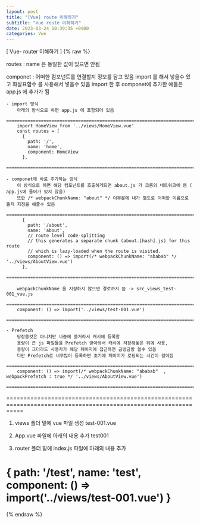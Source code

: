 ```yaml
---
layout: post
title: "[Vue] route 이해하기"
subtitle: "Vue route 이해하기"
date: 2023-03-24 10:39:35 +0900
categories: Vue
---
```

[ Vue- router 이해하기 ]
{% raw %}

routes : name 은 동일한 값이 있으면 안됨

componet : 
	어떠한 컴포넌트를 연결할지 정보를 담고 있음
	import 를 해서 넣을수 있고
	화살표함수 를 사용해서 넣을수 있음
	import 한 후 componet에 추가한 애들은 app.js 에 추가가 됨

	- import 방식
		아래의 방식으로 하면 app.js 에 포함되어 있음
		=================================================================================================================
		import HomeView from '../views/HomeView.vue'
		const routes = [
		  {
			path: '/',
			name: 'home',
			component: HomeView
		  },
		=================================================================================================================

	- componet에 바로 추가하는 방식
		이 방식으로 하면 해당 컴포넌트를 호출하게되면 about.js 가 크롬의 네트워크에 뜸 ( app.js에 들어가 있지 않음)
		또한 /* webpackChunkName: "about" */ 이부분에 내가 별도로 어떠한 이름으로 뜰지 지정을 해줄수 있음
		=================================================================================================================
		  {
			path: '/about',
			name: 'about',
			// route level code-splitting
			// this generates a separate chunk (about.[hash].js) for this route
			// which is lazy-loaded when the route is visited.
			component: () => import(/* webpackChunkName: "ababab" */ '../views/AboutView.vue')
		  },
		=================================================================================================================

		webpackChunkName 을 지정하지 않으면 경로까지 뜸 -> src_views_test-001_vue.js
		=================================================================================================================
		component: () => import('../views/test-001.vue')
		=================================================================================================================

	- Prefetch
		당장쓸것은 아니지만 나중에 쓸거라서 캐시에 등록함
		용량이 큰 js 파일들을 Prefetch 받아와서 캐쉬에 저장해놓은 뒤에 사용,
		용량이 크더라도 사용자가 해당 페이지에 접근하면 금방금방 쓸수 있음
		다만 Prefetch로 너무많이 등록하면 초기에 페이지가 로딩되는 시간이 길어짐
		=================================================================================================================
		component: () => import(/* webpackChunkName: "ababab"  , webpackPrefetch : true */ '../views/AboutView.vue')
		=================================================================================================================


	

	


		





=================================================================================================================
1. views 폴더 밑에 vue 파일 생성
	test-001.vue


2. App.vue 파일에 아래의 내용 추가
	<router-link to="/test">test001</router-link>

3. router 폴더 밑에 index.js 파일에 아래의 내용 추가

  {
    path: '/test',
    name: 'test',
    component: () => import('../views/test-001.vue')
  }
 =================================================================================================================


{% endraw %}
